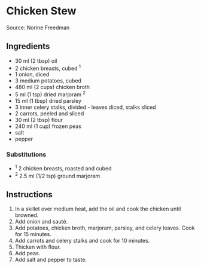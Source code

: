 # Chicken Stew #

Source: Norine Freedman

## Ingredients ##
* 30 ml (2 tbsp) oil
* 2 chicken breasts, cubed <sup>1</sup>
* 1 onion, diced
* 3 medium potatoes, cubed
* 480 ml (2 cups) chicken broth
* 5 ml (1 tsp) dried marjoram <sup>2</sup>
* 15 ml (1 tbsp) dried parsley
* 3 inner celery stalks, divided - leaves diced, stalks sliced
* 2 carrots, peeled and sliced
* 30 ml (2 tbsp) flour
* 240 ml (1 cup) frozen peas
* salt
* pepper

### Substitutions ###
* <sup>1</sup> 2 chicken breasts, roasted and cubed
* <sup>2</sup> 2.5 ml (1/2 tsp) ground marjoram

## Instructions ##
1. In a skillet over medium heat, add the oil and cook the chicken until browned.
1. Add onion and sauté.
1. Add potatoes, chicken broth, marjoram, parsley, and celery leaves. Cook for 15 minutes.
1. Add carrots and celery stalks and cook for 10 minutes.
1. Thicken with flour.
1. Add peas.
1. Add salt and pepper to taste.
